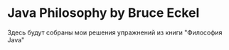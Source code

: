 # Java Philosophy by Bruce Eckel
Здесь будут собраны мои решения упражнений из книги "Философия Java"
